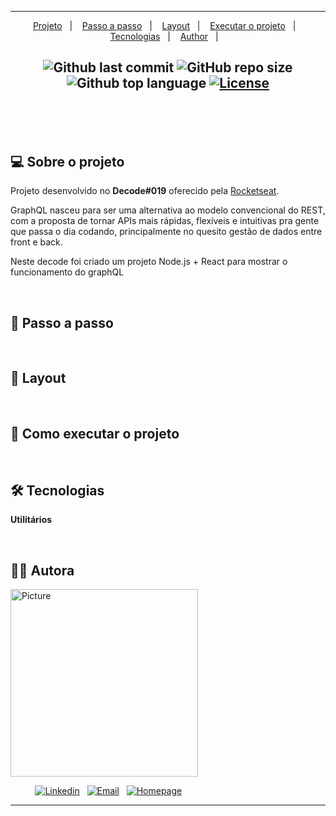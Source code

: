 <!-- <div align="center">
  <a href="#"" src=".github/logo.png" width=60%>
  </a>
  <h3 align="center">
      🎓 Plataforma que conecta estudantes e professores que oferecem aulas particulares.. ✨
  </h3>
</div> -->

---

<p align="center">
  <a href="#💻-sobre-projeto">Projeto</a>&nbsp;&nbsp;&nbsp;|&nbsp;&nbsp;&nbsp;
  <a href="#📎-passo-a-passo">Passo a passo</a>&nbsp;&nbsp;&nbsp;|&nbsp;&nbsp;&nbsp;
  <a href="#🎨-layout">Layout</a>&nbsp;&nbsp;&nbsp;|&nbsp;&nbsp;&nbsp;
  <a href="#🚀-como-executar-o-projeto">Executar o projeto</a>&nbsp;&nbsp;&nbsp;|&nbsp;&nbsp;&nbsp;
  <a href="#🛠-tecnologias">Tecnologias</a>&nbsp;&nbsp;&nbsp;|&nbsp;&nbsp;&nbsp;
  <a href="#-author">Author</a>&nbsp;&nbsp;&nbsp;|&nbsp;&nbsp;&nbsp;
</p>

<h2  align="center">

![Github last commit](https://img.shields.io/github/last-commit/nlnadialigia/decode-graphql?color=EF9595&style=plastic)
![GitHub repo size](https://img.shields.io/github/repo-size/nlnadialigia/decode-graphql?color=EF9595&style=plastic)
![Github top language](https://img.shields.io/github/languages/top/nlnadialigia/decode-graphql?color=EF9595)
[![License](https://img.shields.io/github/license/nlnadialigia/decode-graphql?color=EF9595&logoColor=EF9595&style=plastic)](./LICENSE)

</h2><br>

</p>

<br>

## 💻 Sobre o projeto

Projeto desenvolvido no **Decode#019** oferecido pela [Rocketseat](https://www.rocketseat.com.br/).

GraphQL nasceu para ser uma alternativa ao modelo convencional do REST, com a proposta de tornar APIs mais rápidas, flexíveis e intuitivas pra gente que passa o dia codando, principalmente no quesito gestão de dados entre front e back.

Neste decode foi criado um projeto Node.js + React para mostrar o funcionamento do graphQL

<br>

## 📎 Passo a passo


<br>

## 🎨 Layout

 <!-- O layout da aplicação está disponível no [Figma]():

<p align="center">
  <img alt=" Web" src=".github/layout.png">
</p>  -->

<br>

## 🚀 Como executar o projeto
<!-- 
> 💡 O Frontend precisa que o Backend esteja sendo executado para funcionar.

<br>

#### 🎲 Rodando o Backend (servidor)

```bash

# Clone este repositório
$ git clone git@github.com:nlnadialigia/ignite-lab-0.0.git

# Acesse a pasta do projeto no terminal/cmd
$ cd ignite-lab-0.0

# Vá para a pasta server
$ cd server

# Instale as dependências
$ npm install

# Execute a aplicação em modo de desenvolvimento
$ npm run dev

# O servidor inciará na porta:3333 - acesse http://localhost:3333 

``` 

<br>

#### 🪄 Testando os endpoints

[![Run in Postman](https://run.pstmn.io/button.svg)](https://app.getpostman.com/run-collection/14773197-0050dc4b-5264-46c6-b670-642c2019332e?action=collection%2Ffork&source=rip_markdown&collection-url=entityId%3D14773197-0050dc4b-5264-46c6-b670-642c2019332e%26entityType%3Dcollection%26workspaceId%3D7971a1b7-792d-4b16-8887-ef0f4b4b3c35#?env%5Blocal%5D=W3sia2V5IjoiYmFzZV91cmwiLCJ2YWx1ZSI6Imh0dHA6Ly9sb2NhbGhvc3Q6MzMzMyIsImVuYWJsZWQiOnRydWUsInR5cGUiOiJkZWZhdWx0In1d)

<br>

#### 🧭 Rodando a aplicação web (Frontend)

```bash

# Clone este repositório
$ git clone git@github.com:nlnadialigia/ignite-lab-0.0.git

# Acesse a pasta do projeto no seu terminal/cmd
$ cd ignite-lab-0.0

# Vá para a pasta da aplicação Front End
$ cd web

# Instale as dependências
$ npm install

# Instalar o react-scripts global
$ npm install -g react-scripts

# Execute a aplicação em modo de desenvolvimento
$ npm run start

# A aplicação será aberta na porta:3000 - acesse http://localhost:3000

``` -->

<br>

## 🛠 Tecnologias

<!--
- [React](https://reactjs.org/) 
- [TypeScript](https://www.typescriptlang.org/)
- [NodeJS](https://nodejs.org/en/)
- [NestJS](https://nestjs.com/)
- [Docker](https://www.docker.com/)
- [Prisma](https://www.prisma.io/)
- [Auth0](https://auth0.com/)
- [GraphQL](https://graphql.org/)

- **[React Router Dom](https://github.com/ReactTraining/react-router/tree/master/packages/react-router-dom)**
- **[React Icons](https://react-icons.github.io/react-icons/)**
- **[Axios](https://github.com/axios/axios)**
- **[Express](https://expressjs.com/)**
- **[CORS](https://expressjs.com/en/resources/middleware/cors.html)**
- **[KnexJS](http://knexjs.org/)**
- **[SQLite](https://github.com/mapbox/node-sqlite3)**
- **[ts-node](https://github.com/TypeStrong/ts-node)**
-->

**Utilitários**
<!-- 
- Protótipo: **[Figma](https://www.figma.com/)**
- Documentação API: **[Postman](https://www.postman.com/)**
 -->
<br>

## 👩‍💼 Autora

<img src="https://ik.imagekit.io/l7cwocexhc/me/card_nlnadialigia.png?updatedAt=1694126884257" width="300px;" alt="Picture"/>

&nbsp;&nbsp;&nbsp;&nbsp;&nbsp;&nbsp;&nbsp;&nbsp;&nbsp;&nbsp;[![Linkedin](https://img.shields.io/badge/-Linkedin-732a7b?style=plastic&logo=Linkedin&logoColor=white&link=https://www.linkedin.com/in/nlnadialigia/)](https://www.linkedin.com/in/nlnadialigia)&nbsp;&nbsp;
[![Email](https://img.shields.io/badge/-Email-732a7b?style=plastic&logo=Gmail&logoColor=white&link=mailto:nlnadialigia@gmail.com)](mailto:nlnadialigia@gmail.com)&nbsp;&nbsp;
[![Homepage](https://img.shields.io/badge/-Homepage-732a7b?style=plastic)](https://www.nlnadialigia.com)

---